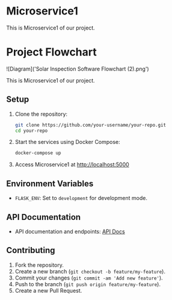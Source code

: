 # Microservice1

This is Microservice1 of our project.

# Project Flowchart

![Diagram]('Solar Inspection Software Flowchart (2).png')

This is Microservice1 of our project.



## Setup

1.  Clone the repository:

    ```bash
    git clone https://github.com/your-username/your-repo.git
    cd your-repo
    ```


2.  Start the services using Docker Compose:

    ```bash
    docker-compose up
    ```

3.  Access Microservice1 at [http://localhost:5000](http://localhost:5000)

## Environment Variables

- `FLASK_ENV`: Set to `development` for development mode.

## API Documentation

- API documentation and endpoints: [API Docs](http://localhost:5000/docs)

## Contributing

1.  Fork the repository.
2.  Create a new branch (`git checkout -b feature/my-feature`).
3.  Commit your changes (`git commit -am 'Add new feature'`).
4.  Push to the branch (`git push origin feature/my-feature`).
5.  Create a new Pull Request.
